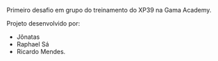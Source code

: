 Primeiro desafio em grupo do treinamento do XP39 na Gama Academy.

Projeto desenvolvido por:

- Jônatas
- Raphael Sá
- Ricardo Mendes.